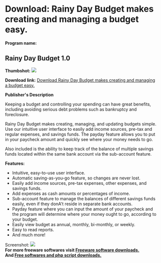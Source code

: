 # Download: Rainy Day Budget makes creating and managing a budget easy.

**Program name:**

## Rainy Day Budget 1.0

  
**Thumbshot:** ![](http://www.freewarefiles.com/screenshot/rainydaybudget_md.jpg)   
  
**Download link:** [Download Rainy Day Budget makes creating and managing a budget easy.](http://freesoftwares.boysofts.com/Rainy-Day-Budget_program_42635.html)  
  


**Publisher's Description**  
  


Keeping a budget and controlling your spending can have great benefits, including avoiding serious debt problems such as bankruptcy and foreclosure. 

Rainy Day Budget makes creating, managing, and updating budgets simple. Use our intuitive user interface to easily add income sources, pre-tax and regular expenses, and savings funds. The payday feature allows you to put in your paycheck amount and quickly see where your money needs to go. 

Also included is the ability to keep track of the balance of multiple savings funds located within the same bank account via the sub-account feature.

**Features:**

  * Intuitive, easy-to-use user interface. 
  * Automatic saving-as-you-go feature, so changes are never lost. 
  * Easily add income sources, pre-tax expenses, other expenses, and savings funds. 
  * Add expenses as cash amounts or percentages of income. 
  * Sub-account feature to manage the balances of different savings funds easily, even if they donA't reside in separate bank accounts. 
  * Payday feature where you can input the amount of your paycheck and the program will determine where your money ought to go, according to your budget. 
  * Easily view budget as annual, monthly, bi-monthly, or weekly. 
  * Easy to read reports. 
  * And much more! 

  
  
Screenshot: ![](http://www.freewarefiles.com/screenshot/rainydaybudget.jpg)   
**For more freeware softwares visit [Freeware software downloads.](http://freesoftwares.boysofts.com/)**   
**And [Free softwares and php script downloads.](http://www.boysofts.com/)**
